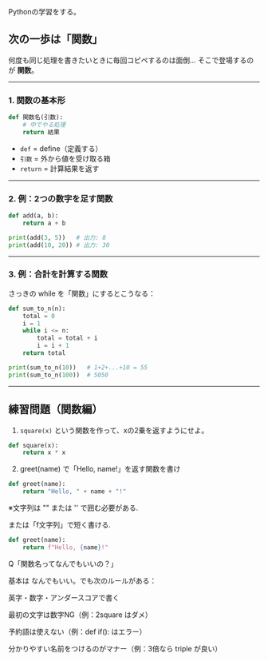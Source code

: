 Pythonの学習をする。

## 次の一歩は「関数」

何度も同じ処理を書きたいときに毎回コピペするのは面倒…
そこで登場するのが **関数**。

---

### 1. 関数の基本形

```python
def 関数名(引数):
    # 中でやる処理
    return 結果
```

* `def` = define（定義する）
* `引数` = 外から値を受け取る箱
* `return` = 計算結果を返す

---

### 2. 例：2つの数字を足す関数

```python
def add(a, b):
    return a + b

print(add(3, 5))   # 出力: 8
print(add(10, 20)) # 出力: 30
```

---

### 3. 例：合計を計算する関数

さっきの while を「関数」にするとこうなる：

```python
def sum_to_n(n):
    total = 0
    i = 1
    while i <= n:
        total = total + i
        i = i + 1
    return total

print(sum_to_n(10))   # 1+2+...+10 = 55
print(sum_to_n(100))  # 5050
```

---

## 練習問題（関数編）

1. `square(x)` という関数を作って、xの2乗を返すようにせよ。

```python
def square(x):
    return x * x
```
2. greet(name) で「Hello, name!」を返す関数を書け

```python
def greet(name):
    return "Hello, " + name + "!"
```

※文字列は "" または '' で囲む必要がある.

または「f文字列」で短く書ける.

```python
def greet(name):
    return f"Hello, {name}!"
```

Q「関数名ってなんでもいいの？」

基本は なんでもいい。でも次のルールがある：

英字・数字・アンダースコアで書く

最初の文字は数字NG（例：2square はダメ）

予約語は使えない（例：def if(): はエラー）

分かりやすい名前をつけるのがマナー（例：3倍なら triple が良い）
